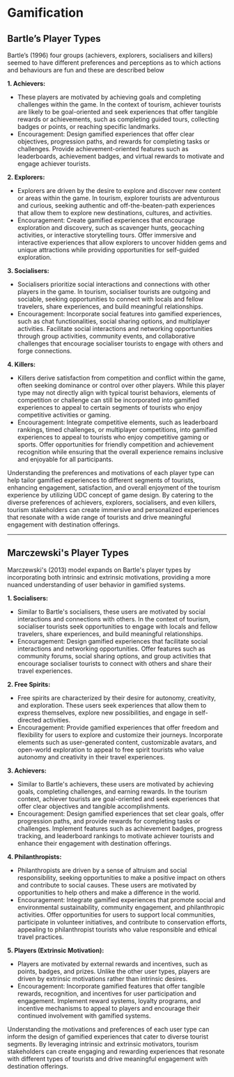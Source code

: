 # Gamification

## Bartle’s Player Types

Bartle’s (1996) four groups (achievers, explorers, socialisers and killers) seemed to have different preferences and perceptions as to which actions and behaviours are fun and these are described below

**1. Achievers:**

- These players are motivated by achieving goals and completing challenges within the game. In the context of tourism, achiever tourists are likely to be goal-oriented and seek experiences that offer tangible rewards or achievements, such as completing guided tours, collecting badges or points, or reaching specific landmarks.
- Encouragement: Design gamified experiences that offer clear objectives, progression paths, and rewards for completing tasks or challenges. Provide achievement-oriented features such as leaderboards, achievement badges, and virtual rewards to motivate and engage achiever tourists.

**2. Explorers:**

- Explorers are driven by the desire to explore and discover new content or areas within the game. In tourism, explorer tourists are adventurous and curious, seeking authentic and off-the-beaten-path experiences that allow them to explore new destinations, cultures, and activities.
- Encouragement: Create gamified experiences that encourage exploration and discovery, such as scavenger hunts, geocaching activities, or interactive storytelling tours. Offer immersive and interactive experiences that allow explorers to uncover hidden gems and unique attractions while providing opportunities for self-guided exploration.

**3. Socialisers:**

- Socialisers prioritize social interactions and connections with other players in the game. In tourism, socialiser tourists are outgoing and sociable, seeking opportunities to connect with locals and fellow travelers, share experiences, and build meaningful relationships.
- Encouragement: Incorporate social features into gamified experiences, such as chat functionalities, social sharing options, and multiplayer activities. Facilitate social interactions and networking opportunities through group activities, community events, and collaborative challenges that encourage socialiser tourists to engage with others and forge connections.

**4. Killers:**

- Killers derive satisfaction from competition and conflict within the game, often seeking dominance or control over other players. While this player type may not directly align with typical tourist behaviors, elements of competition or challenge can still be incorporated into gamified experiences to appeal to certain segments of tourists who enjoy competitive activities or gaming.
- Encouragement: Integrate competitive elements, such as leaderboard rankings, timed challenges, or multiplayer competitions, into gamified experiences to appeal to tourists who enjoy competitive gaming or sports. Offer opportunities for friendly competition and achievement recognition while ensuring that the overall experience remains inclusive and enjoyable for all participants.

Understanding the preferences and motivations of each player type can help tailor gamified experiences to different segments of tourists, enhancing engagement, satisfaction, and overall enjoyment of the tourism experience by utilizing UDC concept of game design. By catering to the diverse preferences of achievers, explorers, socialisers, and even killers, tourism stakeholders can create immersive and personalized experiences that resonate with a wide range of tourists and drive meaningful engagement with destination offerings.

---

## Marczewski's Player Types

Marczewski's (2013) model expands on Bartle's player types by incorporating both intrinsic and extrinsic motivations, providing a more nuanced understanding of user behavior in gamified systems.

**1. Socialisers:**

- Similar to Bartle's socialisers, these users are motivated by social interactions and connections with others. In the context of tourism, socialiser tourists seek opportunities to engage with locals and fellow travelers, share experiences, and build meaningful relationships.
- Encouragement: Design gamified experiences that facilitate social interactions and networking opportunities. Offer features such as community forums, social sharing options, and group activities that encourage socialiser tourists to connect with others and share their travel experiences.

**2. Free Spirits:**

- Free spirits are characterized by their desire for autonomy, creativity, and exploration. These users seek experiences that allow them to express themselves, explore new possibilities, and engage in self-directed activities.
- Encouragement: Provide gamified experiences that offer freedom and flexibility for users to explore and customize their journeys. Incorporate elements such as user-generated content, customizable avatars, and open-world exploration to appeal to free spirit tourists who value autonomy and creativity in their travel experiences.

**3. Achievers:**

- Similar to Bartle's achievers, these users are motivated by achieving goals, completing challenges, and earning rewards. In the tourism context, achiever tourists are goal-oriented and seek experiences that offer clear objectives and tangible accomplishments.
- Encouragement: Design gamified experiences that set clear goals, offer progression paths, and provide rewards for completing tasks or challenges. Implement features such as achievement badges, progress tracking, and leaderboard rankings to motivate achiever tourists and enhance their engagement with destination offerings.

**4. Philanthropists:**

- Philanthropists are driven by a sense of altruism and social responsibility, seeking opportunities to make a positive impact on others and contribute to social causes. These users are motivated by opportunities to help others and make a difference in the world.
- Encouragement: Integrate gamified experiences that promote social and environmental sustainability, community engagement, and philanthropic activities. Offer opportunities for users to support local communities, participate in volunteer initiatives, and contribute to conservation efforts, appealing to philanthropist tourists who value responsible and ethical travel practices.

**5. Players (Extrinsic Motivation):**

- Players are motivated by external rewards and incentives, such as points, badges, and prizes. Unlike the other user types, players are driven by extrinsic motivations rather than intrinsic desires.
- Encouragement: Incorporate gamified features that offer tangible rewards, recognition, and incentives for user participation and engagement. Implement reward systems, loyalty programs, and incentive mechanisms to appeal to players and encourage their continued involvement with gamified systems.

Understanding the motivations and preferences of each user type can inform the design of gamified experiences that cater to diverse tourist segments. By leveraging intrinsic and extrinsic motivators, tourism stakeholders can create engaging and rewarding experiences that resonate with different types of tourists and drive meaningful engagement with destination offerings.
